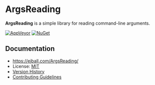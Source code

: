 # ArgsReading

**ArgsReading** is a simple library for reading command-line arguments.

[![AppVeyor](https://img.shields.io/appveyor/ci/ejball/argsreading.svg)](https://ci.appveyor.com/project/ejball/argsreading)
[![NuGet](https://img.shields.io/nuget/v/ArgsReading.svg)](https://www.nuget.org/packages/ArgsReading)

## Documentation

* https://ejball.com/ArgsReading/
* License: [MIT](LICENSE)
* [Version History](VersionHistory.md)
* [Contributing Guidelines](CONTRIBUTING.md)
